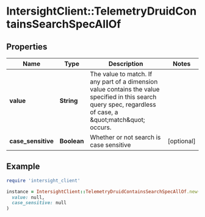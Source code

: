 # IntersightClient::TelemetryDruidContainsSearchSpecAllOf

## Properties

| Name | Type | Description | Notes |
| ---- | ---- | ----------- | ----- |
| **value** | **String** | The value to match.  If any part of a dimension value contains the value specified in this search query spec, regardless of case, a \&quot;match\&quot; occurs. |  |
| **case_sensitive** | **Boolean** | Whether or not search is case sensitive | [optional] |

## Example

```ruby
require 'intersight_client'

instance = IntersightClient::TelemetryDruidContainsSearchSpecAllOf.new(
  value: null,
  case_sensitive: null
)
```

